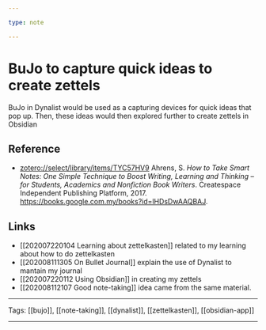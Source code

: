 ```yaml
---

type: note

---
```


# BuJo to capture quick ideas to create zettels

BuJo in Dynalist would be used as a capturing devices for quick ideas that pop up. Then, these ideas would then explored further to create zettels in Obsidian

## Reference
- [zotero://select/library/items/TYC57HV9](zotero://select/library/items/TYC57HV9) Ahrens, S. *How to Take Smart Notes: One Simple Technique to Boost Writing, Learning and Thinking – for Students, Academics and Nonfiction Book Writers*. Createspace Independent Publishing Platform, 2017. https://books.google.com.my/books?id=lHDsDwAAQBAJ.

## Links

- [[202007220104 Learning about zettelkasten]] related to my learning about how to do zettelkasten
- [[202008111305 On Bullet Journal]] explain the use of Dynalist to mantain my journal
- [[202007220112 Using Obsidian]] in creating my zettels
- [[202008112107 Good note-taking]] idea came from the same material.

---

Tags: [[bujo]], [[note-taking]], [[dynalist]], [[zettelkasten]], [[obsidian-app]]

---